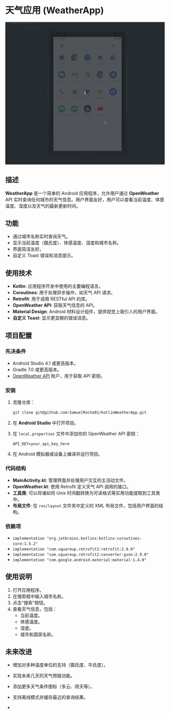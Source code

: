 # 天气应用 (WeatherApp)

![WeatherApp](./app/src/main/weather.gif)

## 描述

**WeatherApp** 是一个简单的 Android 应用程序，允许用户通过 **OpenWeather** API 实时查询任何城市的天气信息。用户界面友好，用户可以查看当前温度、体感温度、湿度以及天气的最新更新时间。

## 功能

- 通过城市名称实时查询天气。
- 显示当前温度（摄氏度）、体感温度、湿度和城市名称。
- 界面简洁友好。
- 自定义 Toast 错误和消息提示。

## 使用技术

- **Kotlin**: 应用程序开发中使用的主要编程语言。
- **Coroutines**: 用于处理异步操作，如天气 API 请求。
- **Retrofit**: 用于调用 RESTful API 的库。
- **OpenWeather API**: 获取天气信息的 API。
- **Material Design**: Android 材料设计组件，提供视觉上吸引人的用户界面。
- **自定义 Toast**: 显示更显眼的错误消息。

## 项目配置

### 先决条件

- Android Studio 4.1 或更高版本。
- Gradle 7.0 或更高版本。
- [OpenWeather API](https://openweathermap.org/api) 账户，用于获取 API 密钥。

### 安装

1. 克隆仓库：

   ```bash
   git clone git@github.com:SamuelRocha91/kotlinWeatherApp.git
   ```

2. 在 **Android Studio** 中打开项目。

3. 在 `local.properties` 文件中添加你的 OpenWeather API 密钥：

   ```
   API_KEY=your_api_key_here
   ```

4. 在 Android 模拟器或设备上编译并运行项目。

### 代码结构

- **MainActivity.kt**: 管理界面并处理用户交互的主活动文件。
- **OpenWeather.kt**: 使用 Retrofit 定义天气 API 调用的接口。
- **工具类**: 可以将诸如将 Unix 时间戳转换为可读格式等实用功能提取到工具类中。
- **布局文件**: 在 `res/layout` 文件夹中定义的 XML 布局文件，包括用户界面的结构。

### 依赖项

- `implementation "org.jetbrains.kotlinx:kotlinx-coroutines-core:1.5.2"`
- `implementation "com.squareup.retrofit2:retrofit:2.9.0"`
- `implementation "com.squareup.retrofit2:converter-gson:2.9.0"`
- `implementation "com.google.android.material:material:1.4.0"`

## 使用说明

1. 打开应用程序。
2. 在搜索框中输入城市名称。
3. 点击“搜索”按钮。
4. 查看天气信息，包括：
    - 当前温度。
    - 体感温度。
    - 湿度。
    - 城市和国家名称。

## 未来改进

- 增加对多种温度单位的支持（摄氏度、华氏度）。
- 实现未来几天的天气预报功能。
- 添加更多天气条件图标（多云、雨天等）。
- 支持离线模式并缓存最近的查询结果。

-